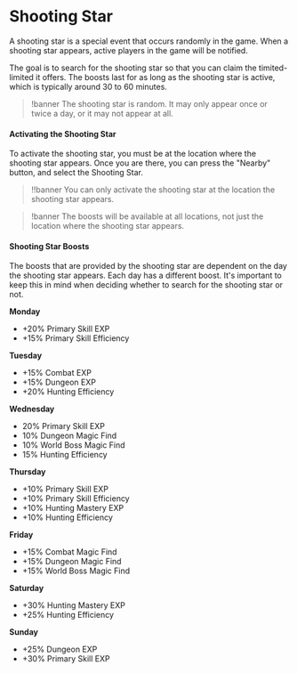 # Shooting Star

A shooting star is a special event that occurs randomly in the game. When a shooting star appears, active players in the game will be notified.

The goal is to search for the shooting star so that you can claim the timited-limited it offers. The boosts last for as long as the shooting star is active, which is typically around 30 to 60 minutes.


>!banner The shooting star is random. It may only appear once or twice a day, or it may not appear at all.

#### Activating the Shooting Star

To activate the shooting star, you must be at the location where the shooting star appears. Once you are there, you can press the "Nearby" button, and select the Shooting Star.

>!!banner You can only activate the shooting star at the location the shooting star appears.

>!banner The boosts will be available at all locations, not just the location where the shooting star appears.


#### Shooting Star Boosts

The boosts that are provided by the shooting star are dependent on the day the shooting star appears. Each day has a different boost. It's important to keep this in mind when deciding whether to search for the shooting star or not.

****Monday****
- +20% Primary Skill EXP
- +15% Primary Skill Efficiency

**Tuesday**
- +15% Combat EXP
- +15% Dungeon EXP
- +20% Hunting Efficiency

**Wednesday**
- 20% Primary Skill EXP
- 10% Dungeon Magic Find
- 10% World Boss Magic Find
- 15% Hunting Efficiency

**Thursday**
- +10% Primary Skill EXP
- +10% Primary Skill Efficiency
- +10% Hunting Mastery EXP
- +10% Hunting Efficiency

**Friday**
- +15% Combat Magic Find
- +15% Dungeon Magic Find
- +15% World Boss Magic Find

**Saturday**
- +30% Hunting Mastery EXP
- +25% Hunting Efficiency

**Sunday**
- +25% Dungeon EXP
- +30% Primary Skill EXP 

